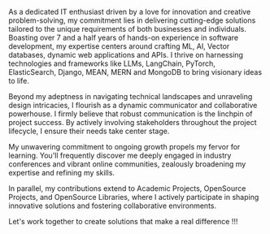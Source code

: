 

As a dedicated IT enthusiast driven by a love for innovation and creative problem-solving, my commitment lies in delivering cutting-edge solutions tailored to the unique requirements of both businesses and individuals. 
Boasting over 7 and a half years of hands-on experience in software development, my expertise centers around crafting ML, AI, Vector databases, dynamic web applications and APIs. I thrive on harnessing technologies and frameworks like LLMs, LangChain, PyTorch, ElasticSearch, Django, MEAN, MERN and MongoDB to bring visionary ideas to life.

Beyond my adeptness in navigating technical landscapes and unraveling design intricacies, I flourish as a dynamic communicator and collaborative powerhouse. I firmly believe that robust communication is the linchpin of project success. By actively involving stakeholders throughout the project lifecycle, I ensure their needs take center stage.

My unwavering commitment to ongoing growth propels my fervor for learning. You'll frequently discover me deeply engaged in industry conferences and vibrant online communities, zealously broadening my expertise and refining my skills.

In parallel, my contributions extend to Academic Projects, OpenSource Projects, and OpenSource Libraries, where I actively participate in shaping innovative solutions and fostering collaborative environments.

Let's work together to create solutions that make a real difference !!!

